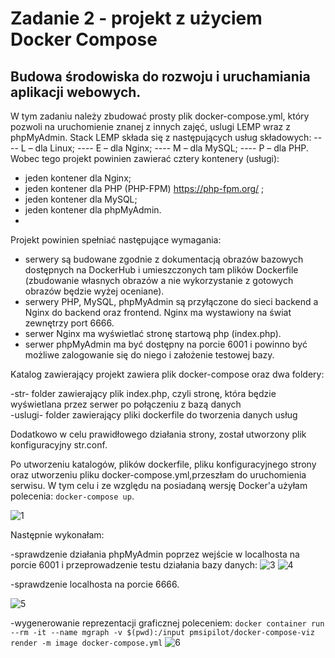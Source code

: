# Zadanie 2 - projekt z użyciem Docker Compose
## Budowa środowiska do rozwoju i uruchamiania aplikacji webowych.
W tym zadaniu należy zbudować prosty plik docker-compose.yml, który
pozwoli na uruchomienie znanej z innych zajęć, uslugi LEMP wraz z phpMyAdmin. Stack
LEMP składa się z następujących usług składowych: 
---- L – dla Linux; 
---- E – dla Nginx; 
---- M – dla MySQL; 
---- P – dla PHP. 
Wobec tego projekt powinien zawierać cztery kontenery (usługi): 
- jeden kontener dla Nginx; 
- jeden kontener dla PHP (PHP-FPM) https://php-fpm.org/ ; 
- jeden kontener dla MySQL; 
- jeden kontener dla phpMyAdmin.
- 
Projekt powinien spełniać następujące wymagania:
- serwery są budowane zgodnie z dokumentacją obrazów bazowych dostępnych na
DockerHub i umieszczonych tam plików Dockerfile (zbudowanie własnych obrazów a nie
wykorzystanie z gotowych obrazów będzie wyżej oceniane).
- serwery PHP, MySQL, phpMyAdmin są przyłączone do sieci backend a Nginx do
backend oraz frontend. Nginx ma wystawiony na świat zewnętrzy port 6666.
- serwer Nginx ma wyświetlać stronę startową php (index.php).
- serwer phpMyAdmin ma być dostępny na porcie 6001 i powinno być możliwe
zalogowanie się do niego i założenie testowej bazy.

Katalog zawierający projekt zawiera plik docker-compose oraz dwa foldery:

-str- folder zawierający plik index.php, czyli stronę, która będzie wyświetlana przez serwer po połączeniu z bazą danych<br>
-uslugi- folder zawierający pliki dockerfile do tworzenia danych usług

Dodatkowo w celu prawidłowego działania strony, został utworzony plik konfiguracyjny str.conf.

Po utworzeniu katalogów, plików dockerfile, pliku konfiguracyjnego strony oraz utworzeniu pliku docker-compose.yml,przeszłam do uruchomienia serwisu.
W tym celu i ze względu na posiadaną wersję Docker'a użyłam polecenia: `docker-compose up`.

 ![1](https://github.com/anik0o/images/blob/e5f54e69414e71945f41063948a1f7c1b8541505/compose-up.png)
 
 Następnie wykonałam:
 
 -sprawdzenie działania phpMyAdmin poprzez wejście w localhosta na porcie 6001 i przeprowadzenie testu działania bazy danych:
 ![3](https://github.com/anik0o/images/blob/b0ee488a617f62faa498db428f0d931fc410aabe/Zrzut%20ekranu%202021-12-11%20201046.png)
 ![4](https://github.com/anik0o/images/blob/b0ee488a617f62faa498db428f0d931fc410aabe/Zrzut%20ekranu%202021-12-11%20201100.png)

 -sprawdzenie localhosta na porcie 6666.
 
 ![5](https://github.com/anik0o/images/blob/b0ee488a617f62faa498db428f0d931fc410aabe/Zrzut%20ekranu%202021-12-11%20201140.png)
 
-wygenerowanie reprezentacji graficznej poleceniem: `docker container run --rm -it --name mgraph -v $(pwd):/input pmsipilot/docker-compose-viz render -m image docker-compose.yml`
![6](https://github.com/anik0o/composer/blob/371dcbb761aa90e163a7c9881e541d585afe1eeb/docker-compose.png)

